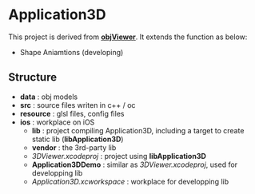 # Application3D

This project is derived from [**objViewer**](https://github.com/CharlyZhang/objViewer). It extends the function as below:

- Shape Aniamtions (developing)

## Structure
- **data** : obj models
- **src** : source files writen in c++ / oc
- **resource** : glsl files, config files
- **ios** : workplace on iOS
	- **lib** : project compiling Application3D, including a target to create static lib (**libApplication3D**)
	- **vendor** : the 3rd-party lib
	- *3DViewer.xcodeproj* : project using **libApplication3D**
	- **Application3DDemo** : similar as *3DViewer.xcodeproj*, used for developping lib
	- *Application3D.xcworkspace* : workplace for developping lib
	
